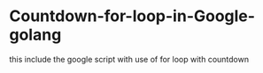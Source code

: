 # Countdown-for-loop-in-Google-golang
this include the google script with use of for loop with countdown
